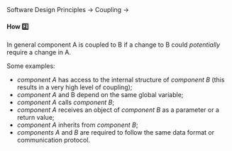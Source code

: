 <link rel="stylesheet" href="{{baseUrl}}/css/textbook.css">

<div class="website-content">

<div id="path">Software Design Principles &rarr; Coupling &rarr;</div>

<div id="title">

#### How :two:

</div>

<div id="body">

In general component A is coupled to B if a change to B could _potentially_ require a change in A.

Some examples:

*	_component A_ has access to the internal structure of _component B_ (this results in a very high level of coupling);
*	_component A_ and B depend on the same global variable;
*	_component A_ calls _component B_;
*	_component A_ receives an object of _component B_ as a parameter or a return value;
*	_component A_ inherits from _component B_;
*	_components A_ and _B_ are required to follow the same data format or communication protocol.

</div>

<div id="extras">

<include src="exercises.md" />

<div>

</div>
